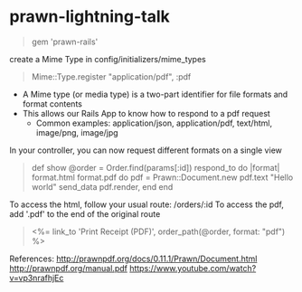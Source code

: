 # prawn-lightning-talk

> gem 'prawn-rails'

create a Mime Type in config/initializers/mime_types
> Mime::Type.register "application/pdf", :pdf

* A Mime type (or media type) is a two-part identifier for file formats and format contents
* This allows our Rails App to know how to respond to a pdf request
	* Common examples: application/json, application/pdf, text/html, image/png, image/jpg

In your controller, you can now request different formats on a single view

> def show
>     @order = Order.find(params[:id])
> 	respond_to do |format|
> 	  format.html
> 	  format.pdf do
> 	    pdf = Prawn::Document.new
> 	    pdf.text "Hello world"
> 	    send_data pdf.render, 
> 	end
> end

To access the html, follow your usual route: /orders/:id
To access the pdf, add '.pdf' to the end of the original route

> <%= link_to 'Print Receipt (PDF)', order_path(@order, format: "pdf") %>


References:
http://prawnpdf.org/docs/0.11.1/Prawn/Document.html
http://prawnpdf.org/manual.pdf
https://www.youtube.com/watch?v=vp3nrafhjEc
